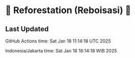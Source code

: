 
# 🌳 Reforestation (Reboisasi) 🌲

## Last Updated

GitHub Actions time: Sat Jan 18 11:14:18 UTC 2025

Indonesia/Jakarta time: Sat Jan 18 18:14:18 WIB 2025
